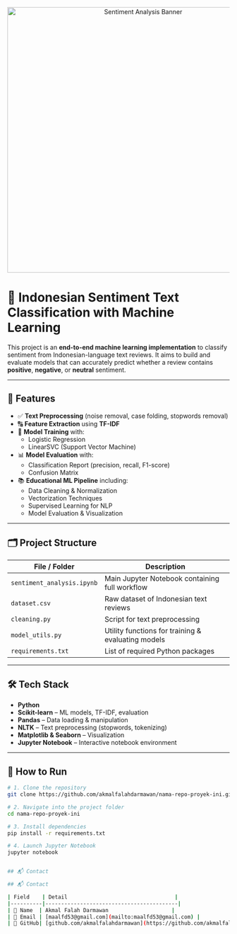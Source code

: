 <p align="center">
  <img src="banner_sentiment.png" alt="Sentiment Analysis Banner" width="600"/>
</p>

# 💬 Indonesian Sentiment Text Classification with Machine Learning

This project is an **end-to-end machine learning implementation** to classify sentiment from Indonesian-language text reviews. It aims to build and evaluate models that can accurately predict whether a review contains **positive**, **negative**, or **neutral** sentiment.

---

## 🧰 Features

- ✅ **Text Preprocessing** (noise removal, case folding, stopwords removal)
- 🔠 **Feature Extraction** using **TF-IDF**
- 🧠 **Model Training** with:
  - Logistic Regression  
  - LinearSVC (Support Vector Machine)
- 📊 **Model Evaluation** with:
  - Classification Report (precision, recall, F1-score)  
  - Confusion Matrix
- 📚 **Educational ML Pipeline** including:
  - Data Cleaning & Normalization  
  - Vectorization Techniques  
  - Supervised Learning for NLP  
  - Model Evaluation & Visualization

---

## 🗂️ Project Structure

| File / Folder        | Description                                        |
|----------------------|----------------------------------------------------|
| `sentiment_analysis.ipynb` | Main Jupyter Notebook containing full workflow   |
| `dataset.csv`        | Raw dataset of Indonesian text reviews            |
| `cleaning.py`        | Script for text preprocessing                     |
| `model_utils.py`     | Utility functions for training & evaluating models|
| `requirements.txt`   | List of required Python packages                  |

---

## 🛠️ Tech Stack

- **Python**
- **Scikit-learn** – ML models, TF-IDF, evaluation
- **Pandas** – Data loading & manipulation
- **NLTK** – Text preprocessing (stopwords, tokenizing)
- **Matplotlib & Seaborn** – Visualization
- **Jupyter Notebook** – Interactive notebook environment

---

## 🚀 How to Run

```bash
# 1. Clone the repository
git clone https://github.com/akmalfalahdarmawan/nama-repo-proyek-ini.git

# 2. Navigate into the project folder
cd nama-repo-proyek-ini

# 3. Install dependencies
pip install -r requirements.txt

# 4. Launch Jupyter Notebook
jupyter notebook


## 📬 Contact

## 📬 Contact

| Field    | Detail                                  |
|----------|------------------------------------------|
| 👤 Name  | Akmal Falah Darmawan                    |
| 📧 Email | [maalfd53@gmail.com](mailto:maalfd53@gmail.com) |
| 🔗 GitHub| [github.com/akmalfalahdarmawan](https://github.com/akmalfalahdarmawan) |
